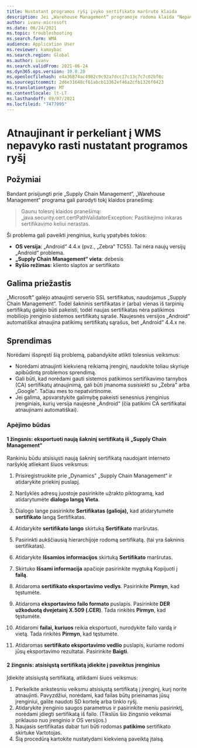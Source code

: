 ```yaml
---
title: Nustatant programos ryšį įvyko sertifikato maršruto klaida
description: Jei „Warehouse Management“ programoje rodoma klaida "Nepavyko rasti sertifikavimo maršruto patikimumo prieraišo", naudokite šį puslapį, norėdami išspręsti problemą arba dirbti su problema.
author: ivanv-microsoft
ms.date: 06/24/2021
ms.topic: troubleshooting
ms.search.form: WMA
audience: Application User
ms.reviewer: kamaybac
ms.search.region: Global
ms.author: ivanv
ms.search.validFrom: 2021-06-24
ms.dyn365.ops.version: 10.0.20
ms.openlocfilehash: e4a36874ac4982c9c92a7dcc17c13c7c7c02bf8c
ms.sourcegitcommit: 2d6e31648cf61abcb13362ef46a2cfb1326f0423
ms.translationtype: MT
ms.contentlocale: lt-LT
ms.lasthandoff: 09/07/2021
ms.locfileid: "7477095"
---
```

# <a name="trust-anchor-for-certification-path-not-found-when-setting-up-app-connection"></a>Atnaujinant ir perkeliant į WMS nepavyko rasti nustatant programos ryšį

## <a name="symptoms"></a>Požymiai

Bandant prisijungti prie „Supply Chain Management“, „Warehouse Management“ programa gali parodyti tokį klaidos pranešimą:

> Gaunu tolesnį klaidos pranešimą: „java.security.cert.certPathValidatorException: Pasitikėjimo inkaras sertifikavimo keliui nerastas.

Ši problema gali paveikti įrenginius, kurių ypatybės tokios:

- **OS versija**: „Android“ 4.4.x (pvz., „Zebra“ TC55). Tai nėra naujų versijų „Android“ problema.
- **„Supply Chain Management“ vieta**: debesis
- **Ryšio režimas**: kliento slaptos ar sertifikato

## <a name="possible-cause"></a>Galima priežastis

„Microsoft" galėjo atnaujinti serverio SSL sertifikatus, naudojamus „Supply Chain Management“. Todėl šakninis sertifikatas ir (arba) vienas iš tarpinių sertifikatų galėjo būti pakeisti, todėl naujas sertifikatas nėra patikimos mobiliojo įrenginio sistemos sertifikatų sąraše. Naujesnės versijos „Android“ automatiškai atnaujina patikimų sertifikatų sąrašus, bet „Android“ 4.4.x ne.

## <a name="resolution"></a>Sprendimas

Norėdami išspręsti šią problemą, pabandykite atlikti tolesnius veiksmus:

- Norėdami atnaujinti kiekvieną reikiamą įrenginį, naudokite toliau skyriuje apibūdintą problemos sprendimą.
- Gali būti, kad norėdami gauti sistemos patikimos sertifikavimo tarnybos (CA) sertifikatų atnaujinimą, gali būti įmanoma *susisiekti* su „Zebra" arba „Google". Tačiau mes to nepatvirtinome.
- Jei galima, apsvarstykite galimybę pakeisti senesnius įrenginius įrenginiais, kurių versija naujesnė „Android“ (čia patikimi CA sertifikatai atnaujinami automatiškai).

### <a name="workaround"></a>Apėjimo būdas

#### <a name="step-1-export-the-new-root-certificate-from-supply-chain-management"></a>1 žingsnis: eksportuoti naują šakninį sertifikatą iš „Supply Chain Management“

Rankiniu būdu atsisiųsti naują šakninį sertifikatą naudojant interneto naršyklę atliekant šiuos veiksmus:

1. Prisiregistruokite prie „Dynamics" „Supply Chain Management“ ir atidarykite priekinį puslapį.

1. Naršyklės adresų juostoje pasirinkite užrakto piktogramą, kad atidarytumėte **dialogo langą Vieta**.
1. Dialogo lange pasirinkite **Sertifikatas (galioja),** kad atidarytumėte **sertifikato** langą Sertifikatas.
1. Atidarykite **sertifikato lango** skirtuką **Sertifikato** maršrutas.
1. Pasirinkti aukščiausią hierarchijoje rodomą sertifikatą. (tai yra šakninis sertifikatas).
1. Atidarykite **Išsamios informacijos** skirtuką **Sertifikato** maršrutas.
1. Skirtuko **Išsami informacija** apačioje pasirinkite mygtuką Kopijuoti į **failą**.
1. Atidaroma **sertifikato eksportavimo vedlys**. Pasirinkite **Pirmyn**, kad tęstumėte.
1. Atidaroma **eksportavimo failo formato** puslapis. Pasirinkite **DER užkoduotą dvejetainį X.509 (.CER)**. Tada rinkitės **Pirmyn**, kad tęstumėte.
1. Atidaromi **failai, kuriuos** reikia eksportuoti, nurodykite failo vardą ir vietą. Tada rinkitės **Pirmyn**, kad tęstumėte.
1. Atidaromas **sertifikato eksportavimo vedlio** puslapis, kuriame rodomi jūsų eksportavimo rezultatai. Pasirinkite **Baigti**.

#### <a name="step-2-install-the-downloaded-certificate-onto-the-affected-devices"></a>2 žingsnis: atsisiųstą sertifikatą įdiekite į paveiktus įrenginius

Įdiekite atsisiųstą sertifikatą, atlikdami šiuos veiksmus:

1. Perkelkite ankstesniu veiksmu atsisiųstą sertifikatą į įrenginį, kurį norite atnaujinti. Pavyzdžiui, norėdami, kad failas būtų prieinamas jūsų įrenginiui, galite naudoti SD kortelę arba tinklo ryšį.
1. Atidarykite įrenginio saugos parametrus ir pasirinkite meniu pasirinktį, norėdami įdiegti sertifikatą iš failo. (Tikslūs šio žingsnio veiksmai priklauso nuo įrenginio ir OS versijos.)
1. Naujasis sertifikatas dabar turi būti rodomas **patikimo** sertifikato skirtuke Vartotojas.
1. Šią procedūrą kartokite nustatydami kiekvieną paveiktą įtaisą.
